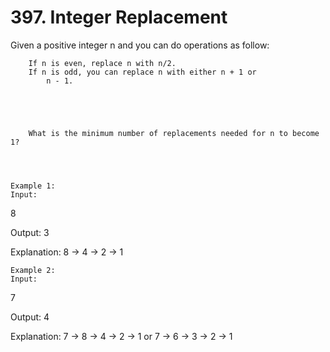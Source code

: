 # 397. Integer Replacement

Given a positive integer n and you can do operations as follow:
    

    
    
        If n is even, replace n with n/2.
        If n is odd, you can replace n with either n + 1 or
            n - 1.
        
    
    

    
        What is the minimum number of replacements needed for n to become 1?
    

    

    Example 1:
    Input:
8

Output:
3

Explanation:
8 -> 4 -> 2 -> 1

    

    Example 2:
    Input:
7

Output:
4

Explanation:
7 -> 8 -> 4 -> 2 -> 1
or
7 -> 6 -> 3 -> 2 -> 1